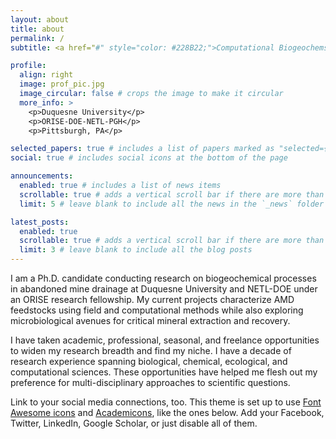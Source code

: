 ```yaml
---
layout: about
title: about
permalink: /
subtitle: <a href="#" style="color: #228B22;">Computational Biogeochemsitry</a> Ph.D Candidate and ORISE Research Fellow

profile:
  align: right
  image: prof_pic.jpg
  image_circular: false # crops the image to make it circular
  more_info: >
    <p>Duquesne University</p>
    <p>ORISE-DOE-NETL-PGH</p>
    <p>Pittsburgh, PA</p>

selected_papers: true # includes a list of papers marked as "selected={true}"
social: true # includes social icons at the bottom of the page

announcements:
  enabled: true # includes a list of news items
  scrollable: true # adds a vertical scroll bar if there are more than 3 news items
  limit: 5 # leave blank to include all the news in the `_news` folder

latest_posts:
  enabled: true
  scrollable: true # adds a vertical scroll bar if there are more than 3 new posts items
  limit: 3 # leave blank to include all the blog posts
---
```


I am a Ph.D. candidate conducting research on biogeochemical processes in abandoned mine drainage at Duquesne University and NETL-DOE under an ORISE research fellowship. My current projects characterize AMD feedstocks using field and computational methods while also exploring microbiological avenues for critical mineral extraction and recovery. 

I have taken academic, professional, seasonal, and freelance opportunities to widen my research breadth and find my niche. I have a decade of research experience spanning biological, chemical, ecological, and computational sciences. These opportunities have helped me flesh out my preference for multi-disciplinary approaches to scientific questions.

Link to your social media connections, too. This theme is set up to use [Font Awesome icons](https://fontawesome.com/) and [Academicons](https://jpswalsh.github.io/academicons/), like the ones below. Add your Facebook, Twitter, LinkedIn, Google Scholar, or just disable all of them.
